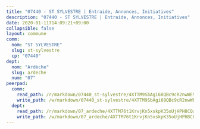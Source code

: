 ```yaml
---
title: "07440 - ST SYLVESTRE | Entraide, Annonces, Initiatives"
description: "07440 - ST SYLVESTRE | Entraide, Annonces, Initiatives"
date: 2020-01-11T14:09:21+09:00
collapsible: false
layout: commune
comm:
  nom: "ST SYLVESTRE"
  slug: st-sylvestre
  cp: "07440"
dept:
  nom: "Ardèche"
  slug: ardeche
  num: "07"
peerpad:
  comm:
    read_path: /r/markdown/07440_st-sylvestre/4XTTM9SbAgi68QBc9cR2nwWE9trAmWh1HZuoqDnLs73HobUtL
    write_path: /w/markdown/07440_st-sylvestre/4XTTM9SbAgi68QBc9cR2nwWE9trAmWh1HZuoqDnLs73HobUtL-K3TgV66oqqRnfbePaaaMSqiQXsQ3ykFdApyKKQrUfdfdQjfvEvF7J8Dr4GUDxbwUoGoXSmsZ2hw8VEJVEvrPsGii9yPxhpKXPT5GCQ9aLbXKgmy6s6C8mvpMG9zDje2xuLWFpQWx
  dept:
    read_path: /r/markdown/07_ardeche/4XTTM76t1KrvjKn5xskpK35oUjHPH8CQaLdMsC4TVbgaVPp9H
    write_path: /w/markdown/07_ardeche/4XTTM76t1KrvjKn5xskpK35oUjHPH8CQaLdMsC4TVbgaVPp9H-K3TgTz6XqMtb1TG26LozWQGWzYCmeEroVRKKCBntm7SADEzfC88gC5qx4GzHEVb3Y3CHH1FRtgCq45v9wokwFBFS6YysdmDNnD29f5C4C6FuF2ZpCUFJZY3XzmFx1kWscUwpw6qR
---
```


